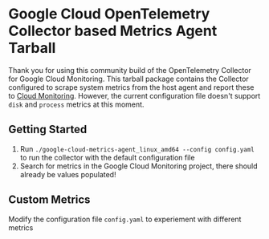 # Google Cloud OpenTelemetry Collector based Metrics Agent Tarball

Thank you for using this community build of the OpenTelemetry Collector for Google Cloud Monitoring. This tarball package contains the Collector configured to scrape system metrics from the host agent and report these to [Cloud Monitoring](https://cloud.google.com/monitoring/api/metrics_agent). However, the current configuration file doesn't support `disk` and `process` metrics at this moment.

## Getting Started
1. Run `./google-cloud-metrics-agent_linux_amd64 --config config.yaml` to run the collector with the default configuration file
2. Search for metrics in the Google Cloud Monitoring project, there should already be values populated!

## Custom Metrics

Modify the configuration file `config.yaml` to experiement with different metrics
